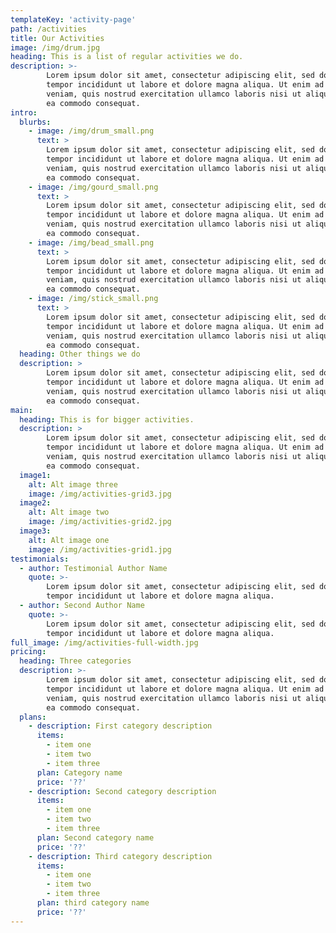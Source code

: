 ```yaml
---
templateKey: 'activity-page'
path: /activities
title: Our Activities
image: /img/drum.jpg
heading: This is a list of regular activities we do.
description: >-
        Lorem ipsum dolor sit amet, consectetur adipiscing elit, sed do eiusmod 
        tempor incididunt ut labore et dolore magna aliqua. Ut enim ad minim 
        veniam, quis nostrud exercitation ullamco laboris nisi ut aliquip ex 
        ea commodo consequat.
intro:
  blurbs:
    - image: /img/drum_small.png
      text: >
        Lorem ipsum dolor sit amet, consectetur adipiscing elit, sed do eiusmod 
        tempor incididunt ut labore et dolore magna aliqua. Ut enim ad minim 
        veniam, quis nostrud exercitation ullamco laboris nisi ut aliquip ex 
        ea commodo consequat.
    - image: /img/gourd_small.png
      text: >
        Lorem ipsum dolor sit amet, consectetur adipiscing elit, sed do eiusmod 
        tempor incididunt ut labore et dolore magna aliqua. Ut enim ad minim 
        veniam, quis nostrud exercitation ullamco laboris nisi ut aliquip ex 
        ea commodo consequat.
    - image: /img/bead_small.png
      text: >
        Lorem ipsum dolor sit amet, consectetur adipiscing elit, sed do eiusmod 
        tempor incididunt ut labore et dolore magna aliqua. Ut enim ad minim 
        veniam, quis nostrud exercitation ullamco laboris nisi ut aliquip ex 
        ea commodo consequat.
    - image: /img/stick_small.png
      text: >
        Lorem ipsum dolor sit amet, consectetur adipiscing elit, sed do eiusmod 
        tempor incididunt ut labore et dolore magna aliqua. Ut enim ad minim 
        veniam, quis nostrud exercitation ullamco laboris nisi ut aliquip ex 
        ea commodo consequat.
  heading: Other things we do
  description: >
        Lorem ipsum dolor sit amet, consectetur adipiscing elit, sed do eiusmod 
        tempor incididunt ut labore et dolore magna aliqua. Ut enim ad minim 
        veniam, quis nostrud exercitation ullamco laboris nisi ut aliquip ex 
        ea commodo consequat.
main:
  heading: This is for bigger activities.
  description: >
        Lorem ipsum dolor sit amet, consectetur adipiscing elit, sed do eiusmod 
        tempor incididunt ut labore et dolore magna aliqua. Ut enim ad minim 
        veniam, quis nostrud exercitation ullamco laboris nisi ut aliquip ex 
        ea commodo consequat.
  image1:
    alt: Alt image three
    image: /img/activities-grid3.jpg
  image2:
    alt: Alt image two
    image: /img/activities-grid2.jpg
  image3:
    alt: Alt image one
    image: /img/activities-grid1.jpg
testimonials:
  - author: Testimonial Author Name
    quote: >-
        Lorem ipsum dolor sit amet, consectetur adipiscing elit, sed do eiusmod 
        tempor incididunt ut labore et dolore magna aliqua.
  - author: Second Author Name
    quote: >-
        Lorem ipsum dolor sit amet, consectetur adipiscing elit, sed do eiusmod 
        tempor incididunt ut labore et dolore magna aliqua.
full_image: /img/activities-full-width.jpg
pricing:
  heading: Three categories
  description: >-
        Lorem ipsum dolor sit amet, consectetur adipiscing elit, sed do eiusmod 
        tempor incididunt ut labore et dolore magna aliqua. Ut enim ad minim 
        veniam, quis nostrud exercitation ullamco laboris nisi ut aliquip ex 
        ea commodo consequat.
  plans:
    - description: First category description
      items:
        - item one
        - item two
        - item three
      plan: Category name
      price: '??'
    - description: Second category description
      items:
        - item one
        - item two
        - item three
      plan: Second category name
      price: '??'
    - description: Third category description
      items:
        - item one
        - item two
        - item three
      plan: third category name
      price: '??'
---
```

